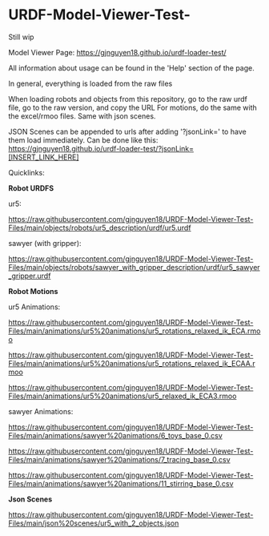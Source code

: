 # URDF-Model-Viewer-Test-

Still wip

Model Viewer Page: https://gjnguyen18.github.io/urdf-loader-test/

All information about usage can be found in the 'Help' section of the page.

In general, everything is loaded from the raw files

When loading robots and objects from this repository, go to the raw urdf file, go to the raw version, and copy the URL
For motions, do the same with the excel/rmoo files.
Same with json scenes.

JSON Scenes can be appended to urls after adding '?jsonLink=' to have them load immediately. Can be done like this:
https://gjnguyen18.github.io/urdf-loader-test/?jsonLink=[INSERT_LINK_HERE]

Quicklinks:

__Robot URDFS__

ur5: 

https://raw.githubusercontent.com/gjnguyen18/URDF-Model-Viewer-Test-Files/main/objects/robots/ur5_description/urdf/ur5.urdf

sawyer (with gripper): 

https://raw.githubusercontent.com/gjnguyen18/URDF-Model-Viewer-Test-Files/main/objects/robots/sawyer_with_gripper_description/urdf/ur5_sawyer_gripper.urdf

__Robot Motions__

ur5 Animations:

https://raw.githubusercontent.com/gjnguyen18/URDF-Model-Viewer-Test-Files/main/animations/ur5%20animations/ur5_rotations_relaxed_ik_ECA.rmoo

https://raw.githubusercontent.com/gjnguyen18/URDF-Model-Viewer-Test-Files/main/animations/ur5%20animations/ur5_rotations_relaxed_ik_ECAA.rmoo

https://raw.githubusercontent.com/gjnguyen18/URDF-Model-Viewer-Test-Files/main/animations/ur5%20animations/ur5_relaxed_ik_ECA3.rmoo

sawyer Animations:

https://raw.githubusercontent.com/gjnguyen18/URDF-Model-Viewer-Test-Files/main/animations/sawyer%20animations/6_toys_base_0.csv

https://raw.githubusercontent.com/gjnguyen18/URDF-Model-Viewer-Test-Files/main/animations/sawyer%20animations/7_tracing_base_0.csv

https://raw.githubusercontent.com/gjnguyen18/URDF-Model-Viewer-Test-Files/main/animations/sawyer%20animations/11_stirring_base_0.csv

__Json Scenes__

https://raw.githubusercontent.com/gjnguyen18/URDF-Model-Viewer-Test-Files/main/json%20scenes/ur5_with_2_objects.json
